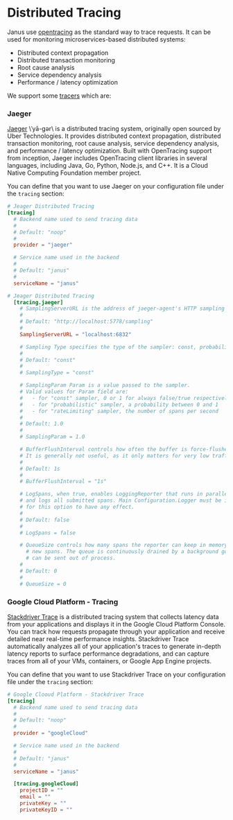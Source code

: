# Distributed Tracing

Janus use [opentracing](http://opentracing.io/) as the standard way to trace requests. It can be used for monitoring microservices-based distributed systems:

- Distributed context propagation
- Distributed transaction monitoring
- Root cause analysis
- Service dependency analysis
- Performance / latency optimization

We support some [tracers](https://github.com/opentracing/specification/blob/master/specification.md#tracer) which are:

### Jaeger

[Jaeger](https://github.com/jaegertracing/jaeger) \ˈyā-gər\ is a distributed tracing system, originally open sourced by Uber Technologies. 
It provides distributed context propagation, distributed transaction monitoring, root cause analysis, service dependency analysis, 
and performance / latency optimization. Built with OpenTracing support from inception, Jaeger includes OpenTracing client libraries in 
several languages, including Java, Go, Python, Node.js, and C++. It is a Cloud Native Computing Foundation member project.

You can define that you want to use Jaeger on your configuration file under the `tracing` section:

```toml
# Jeager Distributed Tracing
[tracing]
  # Backend name used to send tracing data
  #
  # Default: "noop"
  #
  provider = "jaeger"

  # Service name used in the backend
  #
  # Default: "janus"
  #
  serviceName = "janus"

# Jeager Distributed Tracing
  [tracing.jaeger]
    # SamplingServerURL is the address of jaeger-agent's HTTP sampling server
    #
    # Default: "http://localhost:5778/sampling"
    #
    SamplingServerURL = "localhost:6832"

    # Sampling Type specifies the type of the sampler: const, probabilistic, rateLimiting
    #
    # Default: "const"
    #
    # SamplingType = "const"

    # SamplingParam Param is a value passed to the sampler.
    # Valid values for Param field are:
    #   - for "const" sampler, 0 or 1 for always false/true respectively
    #   - for "probabilistic" sampler, a probability between 0 and 1
    #   - for "rateLimiting" sampler, the number of spans per second
    #
    # Default: 1.0
    #
    # SamplingParam = 1.0

    # BufferFlushInterval controls how often the buffer is force-flushed, even if it's not full.
    # It is generally not useful, as it only matters for very low traffic services.
    # 
    # Default: 1s
    #
    # BufferFlushInterval = "1s"

    # LogSpans, when true, enables LoggingReporter that runs in parallel with the main reporter
    # and logs all submitted spans. Main Configuration.Logger must be initialized in the code
    # for this option to have any effect.
    # 
    # Default: false
    #
    # LogSpans = false

    # QueueSize controls how many spans the reporter can keep in memory before it starts dropping
	  # new spans. The queue is continuously drained by a background go-routine, as fast as spans
	  # can be sent out of process.
    # 
    # Default: 0
    #
    # QueueSize = 0

```

### Google Cloud Platform - Tracing

[Stackdriver Trace](https://github.com/hellofresh/gcloud-opentracing) is a distributed tracing system that collects latency data from your applications and displays it in 
the Google Cloud Platform Console. You can track how requests propagate through your application and receive detailed near real-time performance insights. Stackdriver Trace 
automatically analyzes all of your application's traces to generate in-depth latency reports to surface performance degradations, and can capture traces from all of your VMs, 
containers, or Google App Engine projects.

You can define that you want to use Stackdriver Trace on your configuration file under the `tracing` section:

```toml
# Google Clooud Platform - Stackdriver Trace
[tracing]
  # Backend name used to send tracing data
  #
  # Default: "noop"
  #
  provider = "googleCloud"

  # Service name used in the backend
  #
  # Default: "janus"
  #
  serviceName = "janus"

  [tracing.googleCloud]
    projectID = ""
    email = ""
    privateKey = ""
    privateKeyID = ""
```
